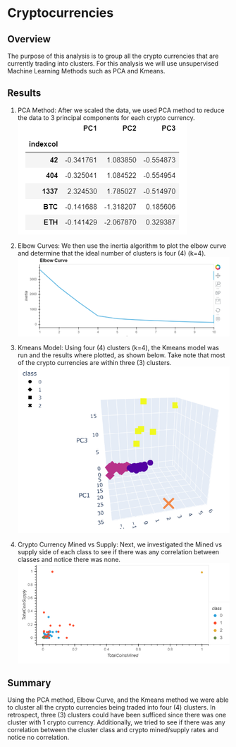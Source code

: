# Cryptocurrencies
## Overview
The purpose of this analysis is to group all the crypto currencies that are currently trading into clusters. For this analysis we will use unsupervised Machine Learning Methods such as PCA and Kmeans. 
## Results
1. PCA Method: After we scaled the data, we used PCA method to reduce the data to 3 principal components for each crypto currency. 
![PCA_components](https://github.com/rick2stack/Cryptocurrencies/blob/main/resources/PCA_components.PNG)

2. Elbow Curves:  We then use the inertia algorithm to plot the elbow curve and determine that the ideal number of clusters is four (4) (k=4).
![elbow_curve](https://github.com/rick2stack/Cryptocurrencies/blob/main/resources/elbow_curve.PNG)
3. Kmeans Model:  Using four (4) clusters (k=4), the Kmeans model was run and the results where plotted, as shown below. Take note that most of the crypto currencies are within three (3) clusters. 
![3D_plot_class](https://github.com/rick2stack/Cryptocurrencies/blob/main/resources/3D_plot_class.PNG)

4. Crypto Currency Mined vs Supply:
Next, we investigated the Mined vs supply side of each class to see if there was any correlation between classes and notice there was none. 
![coins_mined_vs_supply](https://github.com/rick2stack/Cryptocurrencies/blob/main/resources/coins_mined_vs_supply.PNG)

## Summary 
Using the PCA method, Elbow Curve, and the Kmeans method we were able to cluster all the crypto currencies being traded into four (4) clusters. In retrospect, three (3) clusters could have been sufficed since there was one cluster with 1 crypto currency. Additionally, we tried to see if there was any correlation between the cluster class and crypto mined/supply rates and notice no correlation. 